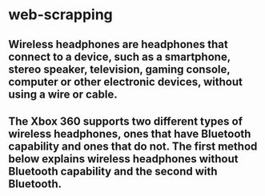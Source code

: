 # web-scrapping
## Wireless headphones are headphones that connect to a device, such as a smartphone, stereo speaker, television, gaming console, computer or other electronic devices, without using a wire or cable.


## The Xbox 360 supports two different types of wireless headphones, ones that have Bluetooth capability and ones that do not. The first method below explains wireless headphones without Bluetooth capability and the second with Bluetooth.

